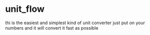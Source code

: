 # unit_flow
thi is the easiest and simplest kind of unit converter just put on your numbers and it will convert it fast as possible 
